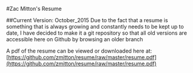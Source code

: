 #Zac Mitton's Resume

##Current Version: October_2015
Due to the fact that a resume is something that is always growing and constantly needs to be kept up to date, I have decided to make it a git repository so that all old versions are accessible here on Github by browsing an older branch

A pdf of the resume can be viewed or downloaded here at: [https://github.com/zmitton/resume/raw/master/resume.pdf](https://github.com/zmitton/resume/raw/master/resume.pdf)

